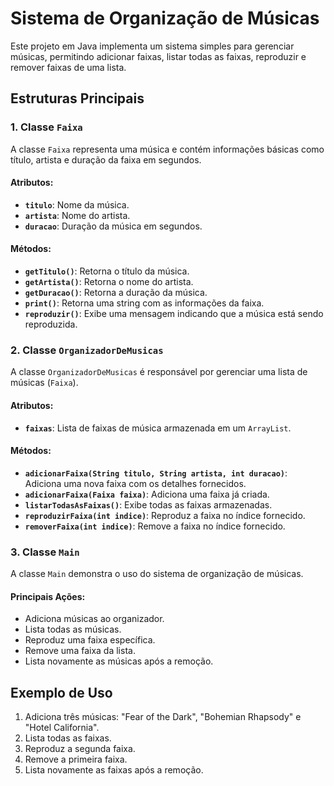 # Sistema de Organização de Músicas

Este projeto em Java implementa um sistema simples para gerenciar músicas, permitindo adicionar faixas, listar todas as faixas, reproduzir e remover faixas de uma lista.

## Estruturas Principais

### 1. Classe `Faixa`
A classe `Faixa` representa uma música e contém informações básicas como título, artista e duração da faixa em segundos.

#### Atributos:
- **`titulo`**: Nome da música.
- **`artista`**: Nome do artista.
- **`duracao`**: Duração da música em segundos.

#### Métodos:
- **`getTitulo()`**: Retorna o título da música.
- **`getArtista()`**: Retorna o nome do artista.
- **`getDuracao()`**: Retorna a duração da música.
- **`print()`**: Retorna uma string com as informações da faixa.
- **`reproduzir()`**: Exibe uma mensagem indicando que a música está sendo reproduzida.

### 2. Classe `OrganizadorDeMusicas`
A classe `OrganizadorDeMusicas` é responsável por gerenciar uma lista de músicas (`Faixa`).

#### Atributos:
- **`faixas`**: Lista de faixas de música armazenada em um `ArrayList`.

#### Métodos:
- **`adicionarFaixa(String titulo, String artista, int duracao)`**: Adiciona uma nova faixa com os detalhes fornecidos.
- **`adicionarFaixa(Faixa faixa)`**: Adiciona uma faixa já criada.
- **`listarTodasAsFaixas()`**: Exibe todas as faixas armazenadas.
- **`reproduzirFaixa(int indice)`**: Reproduz a faixa no índice fornecido.
- **`removerFaixa(int indice)`**: Remove a faixa no índice fornecido.

### 3. Classe `Main`
A classe `Main` demonstra o uso do sistema de organização de músicas.

#### Principais Ações:
- Adiciona músicas ao organizador.
- Lista todas as músicas.
- Reproduz uma faixa específica.
- Remove uma faixa da lista.
- Lista novamente as músicas após a remoção.

## Exemplo de Uso
1. Adiciona três músicas: "Fear of the Dark", "Bohemian Rhapsody" e "Hotel California".
2. Lista todas as faixas.
3. Reproduz a segunda faixa.
4. Remove a primeira faixa.
5. Lista novamente as faixas após a remoção.
